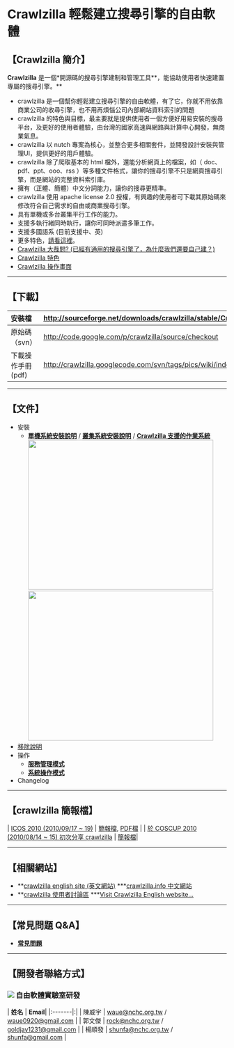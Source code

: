 # Crawlzilla 輕鬆建立搜尋引擎的自由軟體 #

## 【Crawlzilla 簡介】 ##
**Crawlzilla** 是一個\*開源碼的搜尋引擎建制和管理工具**，能協助使用者快速建置專屬的搜尋引擎。**<br />

  * crawlzilla 是一個幫你輕鬆建立搜尋引擎的自由軟體，有了它，你就不用依靠商業公司的收尋引擎，也不用再煩惱公司內部網站資料索引的問題
  * crawlzilla 的特色與目標，最主要就是提供使用者一個方便好用易安裝的搜尋平台，及更好的使用者體驗，由台灣的國家高速與網路與計算中心開發，無商業氣息。
  * crawlzilla 以 nutch 專案為核心，並整合更多相關套件，並開發設計安裝與管理UI，提供更好的用戶體驗。
  * crawlzilla 除了爬取基本的 html 檔外，還能分析網頁上的檔案，如（ doc、pdf、ppt、ooo、rss ）等多種文件格式，讓你的搜尋引擎不只是網頁搜尋引擎，而是網站的完整資料索引庫。
  * 擁有（正體、簡體）中文分詞能力，讓你的搜尋更精準。
  * crawlzilla 使用 apache license 2.0 授權，有興趣的使用者可下載其原始碼來修改符合自己需求的自由或商業搜尋引擎。
  * 具有單機或多台叢集平行工作的能力。
  * 支援多執行緒同時執行，讓你可同時派遣多筆工作。
  * 支援多國語系 (目前支援中、英)
  * 更多特色，[請看這裡](http://code.google.com/p/crawlzilla/wiki/Characteristic)。
  * [Crawlzilla 大哉問? (已經有通用的搜尋引擎了，為什麼我們還要自己建？)](http://code.google.com/p/crawlzilla/wiki/Why)
  * [Crawlzilla 特色](http://code.google.com/p/crawlzilla/wiki/features)
  * [Crawlzilla 操作畫面](http://code.google.com/p/crawlzilla/wiki/screenshot)


---

## 【下載】 ##
| 安裝檔 | http://sourceforge.net/downloads/crawlzilla/stable/Crawlzilla-0.2/  |
|:----|:--------------------------------------------------------------------|
| 原始碼（svn） | http://code.google.com/p/crawlzilla/source/checkout                 |
|  下載操作手冊(pdf) |  http://crawlzilla.googlecode.com/svn/tags/pics/wiki/index/crawlzilla_Usage_zhtw.pdf |

---

## 【文件】 ##
  * 安裝
    * **[單機系統安裝說明](http://code.google.com/p/crawlzilla/wiki/SystemInstall)** / **[叢集系統安裝說明](http://code.google.com/p/crawlzilla/wiki/ClusterInstall)** / **[Crawlzilla 支援的作業系統](http://code.google.com/p/crawlzilla/wiki/Support_Distribution)**
<a href='http://www.youtube.com/watch?feature=player_embedded&v=kHbQSEiMZOI' target='_blank'><img src='http://img.youtube.com/vi/kHbQSEiMZOI/0.jpg' width='425' height=344 /></a> <a href='http://www.youtube.com/watch?feature=player_embedded&v=bRWQ3BXEj4A' target='_blank'><img src='http://img.youtube.com/vi/bRWQ3BXEj4A/0.jpg' width='425' height=344 /></a>
  * [移除說明](http://code.google.com/p/crawlzilla/wiki/remove)
  * 操作
    * **[服務管理模式](http://code.google.com/p/crawlzilla/wiki/ShellAdmin)**
    * **[系統操作模式](http://code.google.com/p/crawlzilla/wiki/WebManagement)**
  * Changelog

---

## 【crawlzilla 簡報檔】 ##
| [ICOS 2010 (2010/09/17 ~ 19)](http://www.slat.org/icos2010/biz-n-tech.html) | [簡報檔](https://trac.nchc.org.tw/cloud/raw-attachment/wiki/crawlzilla/Crawlzilla%40ICOS2010%282010-09-17%7E19%29.pptx), [PDF檔](https://trac.nchc.org.tw/cloud/raw-attachment/wiki/crawlzilla/Crawlzilla%40ICOS2010%282010-09-17%7E19%29.pdf)  |
| [於 COSCUP 2010 (2010/08/14 ~ 15) 初次分享 crawlzilla](http://coscup.org/2010/zh-tw/program) | [簡報檔](http://trac.nchc.org.tw/cloud/raw-attachment/wiki/shunfa/2010/0818/Crawlzilla_Slides%282010-08-27%29.pptx)|


---

## 【相關網站】 ##

  * **[crawlzilla english site (英文網站)](https://sourceforge.net/p/crawlzilla/home/)
  ***[crawlzilla.info 中文網站](http://crawlzilla.info)
  * **[crawlzilla 使用者討論區](http://groups.google.com/group/crawlzilla-user)
  ***[Visit Crawlzilla English website...](http://sourceforge.net/p/crawlzilla/home/)


---

## 【常見問題 Q&A】 ##

  * **[常見問題](http://code.google.com/p/crawlzilla/wiki/FAQ)**


---

## 【開發者聯絡方式】 ##
### <font> <a href='http://www.nchc.org.tw'><img src='http://www.nchc.org.tw/web_images/tw/header/logo.jpg' /></a> 自由軟體實驗室研發</font> ###
| **姓名** | **Email**|
|:-------|:|
| 陳威宇    | waue@nchc.org.tw / waue0920@gmail.com  |
| 郭文傑    | rock@nchc.org.tw / goldjay1231@gmail.com |
| 楊順發    | shunfa@nchc.org.tw / shunfa@gmail.com |